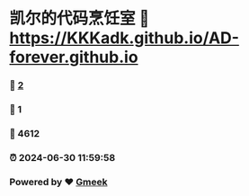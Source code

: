 # 凯尔的代码烹饪室 :link: https://KKKadk.github.io/AD-forever.github.io 
### :page_facing_up: [2](https://KKKadk.github.io/AD-forever.github.io/tag.html) 
### :speech_balloon: 1 
### :hibiscus: 4612 
### :alarm_clock: 2024-06-30 11:59:58 
### Powered by :heart: [Gmeek](https://github.com/Meekdai/Gmeek)
